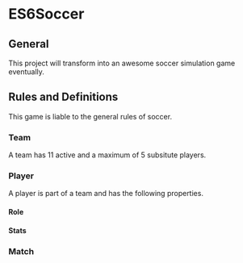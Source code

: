 
# ES6Soccer

## General

This project will transform into an awesome soccer simulation game eventually.

## Rules and Definitions

This game is liable to the general rules of soccer.

### Team

A team has 11 active and a maximum of 5 subsitute players. 

### Player

A player is part of a team and has the following properties.

#### Role

#### Stats

### Match
